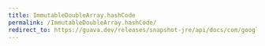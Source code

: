 ```yaml
---
title: ImmutableDoubleArray.hashCode
permalink: /ImmutableDoubleArray.hashCode/
redirect_to: https://guava.dev/releases/snapshot-jre/api/docs/com/google/common/primitives/ImmutableDoubleArray.html#hashCode--
---
```

